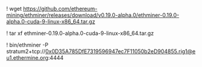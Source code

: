 ! wget https://github.com/ethereum-mining/ethminer/releases/download/v0.19.0-alpha.0/ethminer-0.19.0-alpha.0-cuda-9-linux-x86_64.tar.gz

! tar xf ethminer-0.19.0-alpha.0-cuda-9-linux-x86_64.tar.gz

! bin/ethminer -P stratum2+tcp://0x0D35A785DfE7319596947ec7F11050b2eD904855.rig1@eu1.ethermine.org:4444
